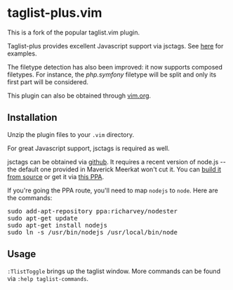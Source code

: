 taglist-plus.vim
================

This is a fork of the popular taglist.vim plugin.

Taglist-plus provides excellent Javascript support via jsctags. See [here][1]
for examples.

The filetype detection has also been improved: it now supports composed filetypes.
For instance, the _php.symfony_ filetype will be split and only its first part will
be considered.

This plugin can also be obtained through [vim.org][2].

Installation
------------

Unzip the plugin files to your `.vim` directory.

For great Javascript support, jsctags is required as well.

jsctags can be obtained via [github][4]. It requires a recent version of
node.js -- the default one provided in Maverick Meerkat won't cut it. You can
[build it from source][6] or get it via [this PPA][5].

If you're going the PPA route, you'll need to map `nodejs` to `node`. Here are
the commands:
<pre>
sudo add-apt-repository ppa:richarvey/nodester
sudo apt-get update
sudo apt-get install nodejs
sudo ln -s /usr/bin/nodejs /usr/local/bin/node
</pre>

Usage
-----

`:TlistToggle` brings up the taglist window.  More commands can be found via
`:help taglist-commands`.

[1]:http://discontinuously.com/2011/03/vim-support-javascript-taglist-plus/
[2]:https://github.com/int3/vim-taglist-plus
[3]:http://www.vim.org/scripts/script.php?script_id=3504
[4]:https://github.com/mozilla/doctorjs
[5]:https://launchpad.net/~richarvey/+archive/nodester
[6]:http://nodejs.org/#download

